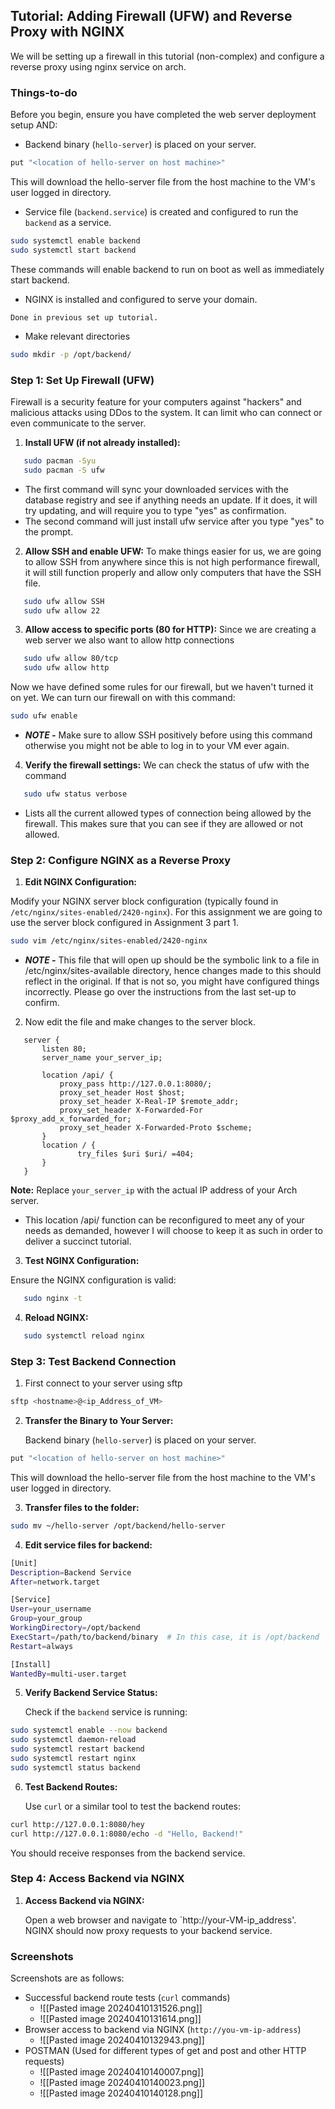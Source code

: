 ## Tutorial: Adding Firewall (UFW) and Reverse Proxy with NGINX

We will be setting up a firewall in this tutorial (non-complex) and configure a reverse proxy using nginx service on arch.

### Things-to-do

Before you begin, ensure you have completed the web server deployment setup AND:

- Backend binary (`hello-server`) is placed on your server.
```bash
put "<location of hello-server on host machine>"
```
This will download the hello-server file from the host machine to the VM's user logged in directory.

- Service file (`backend.service`) is created and configured to run the `backend` as a service.
```bash
sudo systemctl enable backend
sudo systemctl start backend
```
These commands will enable backend to run on boot as well as immediately start backend.

- NGINX is installed and configured to serve your domain.
```
Done in previous set up tutorial.
```

- Make relevant directories
```bash
sudo mkdir -p /opt/backend/
```


### Step 1: Set Up Firewall (UFW)

Firewall is a security feature for your computers against "hackers" and malicious attacks using DDos to the system. It can limit who can connect or even communicate to the server.

1. **Install UFW (if not already installed):**

```bash
   sudo pacman -Syu 
   sudo pacman -S ufw
```
- The first command will sync your downloaded services with the database registry and see if anything needs an update. If it does, it will try updating, and will require you to type "yes" as confirmation.
- The second command will just install ufw service after you type "yes" to the prompt.


2. **Allow SSH and enable UFW:** To make things easier for us, we are going to allow SSH from anywhere since this is not high performance firewall, it will still function properly and allow only computers that have the SSH file.

```bash
   sudo ufw allow SSH
   sudo ufw allow 22
```


3. **Allow access to specific ports (80 for HTTP):** Since we are creating a web server we also want to allow http connections

```bash
   sudo ufw allow 80/tcp
   sudo ufw allow http
```

Now we have defined some rules for our firewall, but we haven't turned it on yet. We can turn our firewall on with this command:

```bash
sudo ufw enable
```
- ***NOTE -***  Make sure to allow SSH positively before using this command otherwise you might not be able to log in to your VM ever again.


4. **Verify the firewall settings:** We can check the status of ufw with the command

```bash
   sudo ufw status verbose
```
- Lists all the current allowed types of connection being allowed by the firewall. This makes sure that you can see if they are allowed or not allowed.

### Step 2: Configure NGINX as a Reverse Proxy

1. **Edit NGINX Configuration:**

Modify your NGINX server block configuration (typically found in `/etc/nginx/sites-enabled/2420-nginx`).
For this assignment we are going to use the server  block configured in Assignment 3 part 1.

```bash
sudo vim /etc/nginx/sites-enabled/2420-nginx
```
- ***NOTE -*** This file that will open up should be the symbolic link to a file in /etc/nginx/sites-available directory, hence changes made to this should reflect in the original. If that is not so, you might have configured things incorrectly. Please go over the instructions from the last set-up to confirm.


2. Now edit the file and make changes to the server block.

```nginx
   server {
       listen 80;
       server_name your_server_ip;

       location /api/ {
           proxy_pass http://127.0.0.1:8080/;
           proxy_set_header Host $host;
           proxy_set_header X-Real-IP $remote_addr;
           proxy_set_header X-Forwarded-For $proxy_add_x_forwarded_for;
           proxy_set_header X-Forwarded-Proto $scheme;
       }
       location / {
		       try_files $uri $uri/ =404; 
       }
   }
```

**Note:** Replace `your_server_ip` with the actual IP address of your Arch server.
- This location /api/  function can be reconfigured to meet any of your needs as demanded, however I will choose to keep it as such in order to deliver a succinct tutorial.

3. **Test NGINX Configuration:**

Ensure the NGINX configuration is valid:

```bash
   sudo nginx -t
```

4. **Reload NGINX:**

```bash
   sudo systemctl reload nginx
```

### Step 3: Test Backend Connection

1. First connect to your server using sftp
```powershell
sftp <hostname>@<ip_Address_of_VM>
```


2. **Transfer the Binary to Your Server:**

   Backend binary (`hello-server`) is placed on your server.
```bash
put "<location of hello-server on host machine>"
```
This will download the hello-server file from the host machine to the VM's user logged in directory.

3. **Transfer files to the folder:**

```bash
sudo mv ~/hello-server /opt/backend/hello-server
```

4. **Edit service files for backend:**
```bash
[Unit]
Description=Backend Service
After=network.target

[Service]
User=your_username
Group=your_group
WorkingDirectory=/opt/backend
ExecStart=/path/to/backend/binary  # In this case, it is /opt/backend
Restart=always

[Install]
WantedBy=multi-user.target
```

5. **Verify Backend Service Status:**

   Check if the `backend` service is running:

```bash
sudo systemctl enable --now backend
sudo systemctl daemon-reload
sudo systemctl restart backend
sudo systemctl restart nginx
sudo systemctl status backend
```

6. **Test Backend Routes:**

   Use `curl` or a similar tool to test the backend routes:

```bash
curl http://127.0.0.1:8080/hey
curl http://127.0.0.1:8080/echo -d "Hello, Backend!"
```

   You should receive responses from the backend service.

### Step 4: Access Backend via NGINX

1. **Access Backend via NGINX:**

   Open a web browser and navigate to `http://your-VM-ip_address'. NGINX should now proxy requests to your backend service.

### Screenshots

Screenshots are as follows:

- Successful backend route tests (`curl` commands)
	- ![[Pasted image 20240410131526.png]]
	- ![[Pasted image 20240410131614.png]]
- Browser access to backend via NGINX (`http://you-vm-ip-address`)
	- ![[Pasted image 20240410132943.png]]
- POSTMAN (Used for different types of get and post and other HTTP requests)
	- ![[Pasted image 20240410140007.png]]
	- ![[Pasted image 20240410140023.png]]
	- ![[Pasted image 20240410140128.png]]
